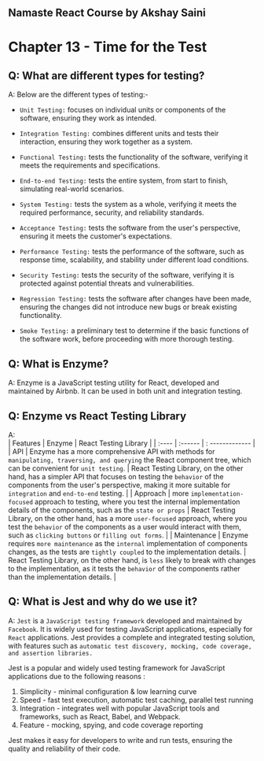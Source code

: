 ## Namaste React Course by Akshay Saini

# Chapter 13 - Time for the Test

## Q: What are different types for testing?

A: Below are the different types of testing:-

- `Unit Testing:` focuses on individual units or components of the software, ensuring they work as intended.

- `Integration Testing:` combines different units and tests their interaction, ensuring they work together as a system.

- `Functional Testing:` tests the functionality of the software, verifying it meets the requirements and specifications.

- `End-to-end Testing:` tests the entire system, from start to finish, simulating real-world scenarios.

- `System Testing:` tests the system as a whole, verifying it meets the required performance, security, and reliability standards.

- `Acceptance Testing:` tests the software from the user's perspective, ensuring it meets the customer's expectations.

- `Performance Testing:` tests the performance of the software, such as response time, scalability, and stability under different load conditions.

- `Security Testing:` tests the security of the software, verifying it is protected against potential threats and vulnerabilities.

- `Regression Testing:` tests the software after changes have been made, ensuring the changes did not introduce new bugs or break existing functionality.

- `Smoke Testing:` a preliminary test to determine if the basic functions of the software work, before proceeding with more thorough testing.

## Q: What is Enzyme?

A: Enzyme is a JavaScript testing utility for React, developed and maintained by Airbnb. It can be used in both unit and integration testing.

## Q: Enzyme vs React Testing Library

A:  
 | Features | Enzyme | React Testing Library |
| :---- | :------ | : ------------- |
| API | Enzyme has a more comprehensive API with methods for `manipulating, traversing, and querying` the React component tree, which can be convenient for `unit testing`. | React Testing Library, on the other hand, has a simpler API that focuses on testing the `behavior` of the components from the user's perspective, making it more suitable for `integration` and `end-to-end` testing. |
| Approach | more `implementation-focused` approach to testing, where you test the internal implementation details of the components, such as the `state or props` | React Testing Library, on the other hand, has a more `user-focused` approach, where you test the `behavior` of the components as a user would interact with them, such as `clicking buttons` or `filling out forms`. |
| Maintenance | Enzyme requires `more maintenance` as the `internal` implementation of components changes, as the tests are `tightly coupled` to the implementation details. | React Testing Library, on the other hand, is `less` likely to break with changes to the implementation, as it tests the `behavior` of the components rather than the implementation details. |

## Q: What is Jest and why do we use it?

A: `Jest` is a `JavaScript testing framework` developed and maintained by `Facebook`. It is widely used for testing JavaScript applications, especially for `React` applications. Jest provides a complete and integrated testing solution, with features such as `automatic test discovery, mocking, code coverage, and assertion libraries.`

Jest is a popular and widely used testing framework for JavaScript applications due to the following reasons :

1. Simplicity - minimal configuration & low learning curve
2. Speed - fast test execution, automatic test caching, parallel test running
3. Integration - integrates well with popular JavaScript tools and frameworks, such as React, Babel, and Webpack.
4. Feature - mocking, spying, and code coverage reporting

Jest makes it easy for developers to write and run tests, ensuring the quality and reliability of their code.
